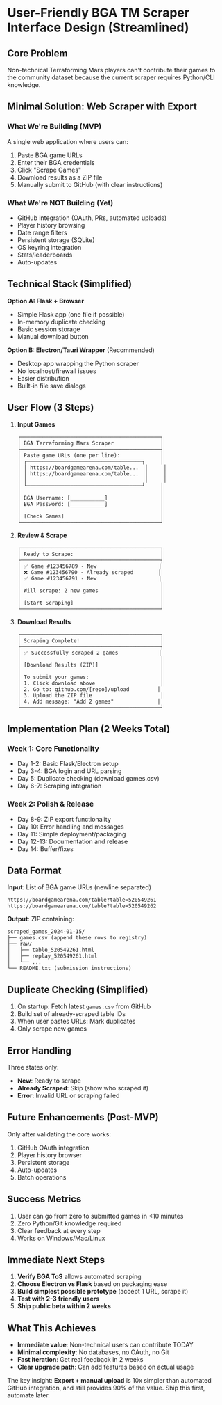 # User-Friendly BGA TM Scraper Interface Design (Streamlined)

## Core Problem
Non-technical Terraforming Mars players can't contribute their games to the community dataset because the current scraper requires Python/CLI knowledge.

## Minimal Solution: Web Scraper with Export

### What We're Building (MVP)
A single web application where users can:
1. Paste BGA game URLs
2. Enter their BGA credentials
3. Click "Scrape Games"
4. Download results as a ZIP file
5. Manually submit to GitHub (with clear instructions)

### What We're NOT Building (Yet)
- GitHub integration (OAuth, PRs, automated uploads)
- Player history browsing
- Date range filters
- Persistent storage (SQLite)
- OS keyring integration
- Stats/leaderboards
- Auto-updates

## Technical Stack (Simplified)

**Option A: Flask + Browser**
- Simple Flask app (one file if possible)
- In-memory duplicate checking
- Basic session storage
- Manual download button

**Option B: Electron/Tauri Wrapper** (Recommended)
- Desktop app wrapping the Python scraper
- No localhost/firewall issues
- Easier distribution
- Built-in file save dialogs

## User Flow (3 Steps)

1. **Input Games**
   ```
   ┌─────────────────────────────────────────────┐
   │ BGA Terraforming Mars Scraper               │
   ├─────────────────────────────────────────────┤
   │ Paste game URLs (one per line):             │
   │ ┌─────────────────────────────────────┐     │
   │ │ https://boardgamearena.com/table...  │     │
   │ │ https://boardgamearena.com/table...  │     │
   │ │                                      │     │
   │ └─────────────────────────────────────┘     │
   │                                             │
   │ BGA Username: [___________]                 │
   │ BGA Password: [___________]                 │
   │                                             │
   │ [Check Games]                               │
   └─────────────────────────────────────────────┘
   ```

2. **Review & Scrape**
   ```
   ┌─────────────────────────────────────────────┐
   │ Ready to Scrape:                            │
   ├─────────────────────────────────────────────┤
   │ ✅ Game #123456789 - New                    │
   │ ❌ Game #123456790 - Already scraped        │
   │ ✅ Game #123456791 - New                    │
   │                                             │
   │ Will scrape: 2 new games                    │
   │                                             │
   │ [Start Scraping]                            │
   └─────────────────────────────────────────────┘
   ```

3. **Download Results**
   ```
   ┌─────────────────────────────────────────────┐
   │ Scraping Complete!                          │
   ├─────────────────────────────────────────────┤
   │ ✅ Successfully scraped 2 games             │
   │                                             │
   │ [Download Results (ZIP)]                    │
   │                                             │
   │ To submit your games:                       │
   │ 1. Click download above                     │
   │ 2. Go to: github.com/[repo]/upload         │
   │ 3. Upload the ZIP file                      │
   │ 4. Add message: "Add 2 games"              │
   └─────────────────────────────────────────────┘
   ```

## Implementation Plan (2 Weeks Total)

### Week 1: Core Functionality
- Day 1-2: Basic Flask/Electron setup
- Day 3-4: BGA login and URL parsing
- Day 5: Duplicate checking (download games.csv)
- Day 6-7: Scraping integration

### Week 2: Polish & Release
- Day 8-9: ZIP export functionality
- Day 10: Error handling and messages
- Day 11: Simple deployment/packaging
- Day 12-13: Documentation and release
- Day 14: Buffer/fixes

## Data Format

**Input**: List of BGA game URLs (newline separated)
```
https://boardgamearena.com/table?table=520549261
https://boardgamearena.com/table?table=520549262
```

**Output**: ZIP containing:
```
scraped_games_2024-01-15/
├── games.csv (append these rows to registry)
├── raw/
│   ├── table_520549261.html
│   ├── replay_520549261.html
│   └── ...
└── README.txt (submission instructions)
```

## Duplicate Checking (Simplified)

1. On startup: Fetch latest `games.csv` from GitHub
2. Build set of already-scraped table IDs
3. When user pastes URLs: Mark duplicates
4. Only scrape new games

## Error Handling

Three states only:
- **New**: Ready to scrape
- **Already Scraped**: Skip (show who scraped it)
- **Error**: Invalid URL or scraping failed

## Future Enhancements (Post-MVP)

Only after validating the core works:
1. GitHub OAuth integration
2. Player history browser
3. Persistent storage
4. Auto-updates
5. Batch operations

## Success Metrics

1. User can go from zero to submitted games in <10 minutes
2. Zero Python/Git knowledge required
3. Clear feedback at every step
4. Works on Windows/Mac/Linux

## Immediate Next Steps

1. **Verify BGA ToS** allows automated scraping
2. **Choose Electron vs Flask** based on packaging ease
3. **Build simplest possible prototype** (accept 1 URL, scrape it)
4. **Test with 2-3 friendly users**
5. **Ship public beta within 2 weeks**

## What This Achieves

- **Immediate value**: Non-technical users can contribute TODAY
- **Minimal complexity**: No databases, no OAuth, no Git
- **Fast iteration**: Get real feedback in 2 weeks
- **Clear upgrade path**: Can add features based on actual usage

The key insight: **Export + manual upload** is 10x simpler than automated GitHub integration, and still provides 90% of the value. Ship this first, automate later.